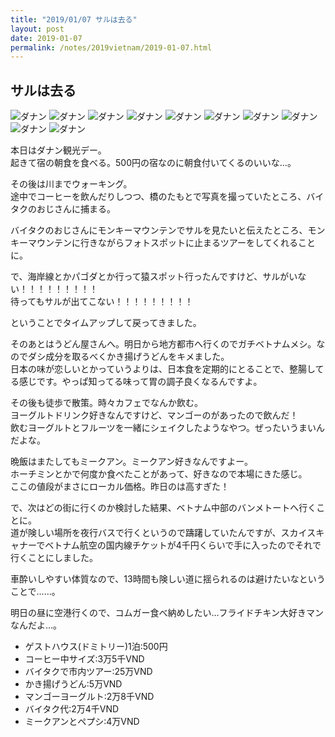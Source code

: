 ```yaml
---
title: "2019/01/07 サルは去る"
layout: post
date: 2019-01-07
permalink: /notes/2019vietnam/2019-01-07.html
---
```


## サルは去る

![ダナン](images/45.jpeg "ダナン") 
![ダナン](images/46.jpeg "ダナン") 
![ダナン](images/47.jpeg "ダナン") 
![ダナン](images/48.jpeg "ダナン") 
![ダナン](images/49.jpeg "ダナン") 
![ダナン](images/50.jpeg "ダナン") 
![ダナン](images/51.jpeg "ダナン") 
![ダナン](images/52.jpeg "ダナン") 
![ダナン](images/53.jpeg "ダナン") 
![ダナン](images/54.jpeg "ダナン") 

本日はダナン観光デー。  
起きて宿の朝食を食べる。500円の宿なのに朝食付いてくるのいいな…。  
  
その後は川までウォーキング。  
途中でコーヒーを飲んだりしつつ、橋のたもとで写真を撮っていたところ、バイタクのおじさんに捕まる。  
  
バイタクのおじさんにモンキーマウンテンでサルを見たいと伝えたところ、モンキーマウンテンに行きながらフォトスポットに止まるツアーをしてくれることに。  
  
で、海岸線とかパゴダとか行って猿スポット行ったんですけど、サルがいない！！！！！！！！！  
待ってもサルが出てこない！！！！！！！！！  
  
ということでタイムアップして戻ってきました。  
  
そのあとはうどん屋さんへ。明日から地方都市へ行くのでガチベトナムメシ。なのでダシ成分を取るべくかき揚げうどんをキメました。  
日本の味が恋しいとかっていうよりは、日本食を定期的にとることで、整腸してる感じです。やっぱ知ってる味って胃の調子良くなるんですよ。  
  
その後も徒歩で散策。時々カフェでなんか飲む。  
ヨーグルトドリンク好きなんですけど、マンゴーのがあったので飲んだ！  
飲むヨーグルトとフルーツを一緒にシェイクしたようなやつ。ぜったいうまいんだよな。  
  
晩飯はまたしてもミークアン。ミークアン好きなんですよー。  
ホーチミンとかで何度か食べたことがあって、好きなので本場にきた感じ。  
ここの値段がまさにローカル価格。昨日のは高すぎた！  
  
で、次はどの街に行くのか検討した結果、ベトナム中部のバンメトートへ行くことに。  
道が険しい場所を夜行バスで行くというので躊躇していたんですが、スカイスキャナーでベトナム航空の国内線チケットが4千円くらいで手に入ったのでそれで行くことにしました。  
  
車酔いしやすい体質なので、13時間も険しい道に揺られるのは避けたいなということで……。  
  
明日の昼に空港行くので、コムガー食べ納めしたい…フライドチキン大好きマンなんだよ…。  

- ゲストハウス(ドミトリー)1泊:500円
- コーヒー中サイズ:3万5千VND
- バイタクで市内ツアー:25万VND
- かき揚げうどん:5万VND
- マンゴーヨーグルト:2万8千VND
- バイタク代:2万4千VND
- ミークアンとペプシ:4万VND